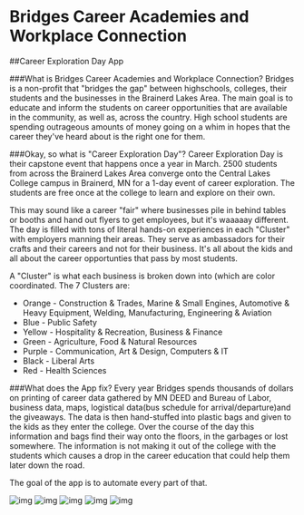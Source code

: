 # Bridges Career Academies and Workplace Connection
##Career Exploration Day App

###What is Bridges Career Academies and Workplace Connection?
Bridges is a non-profit that "bridges the gap" between highschools, colleges, their students and the businesses in the Brainerd Lakes Area. The main goal is to educate and inform the students on career opportunities that are available in the community, as well as, across the country. High school students are spending outrageous amounts of money going on a whim in hopes that the career they've heard about is the right one for them.

###Okay, so what is "Career Exploration Day"?
Career Exploration Day is their capstone event that happens once a year in March. 2500 students from across the Brainerd Lakes Area converge onto the Central Lakes College campus in Brainerd, MN for a 1-day event of career exploration. The students are free once at the college to learn and explore on their own.

This may sound like a career "fair" where businesses pile in behind tables or booths and hand out flyers to get employees, but it's waaaaay different. The day is filled with tons of literal hands-on experiences in each "Cluster" with employers manning their areas. They serve as ambassadors for their crafts and their careers and not for their business. It's all about the kids and all about the career opportunties that pass by most students.

A "Cluster" is what each business is broken down into (which are color coordinated. The 7 Clusters are:
- Orange - Construction & Trades, Marine & Small Engines, Automotive & Heavy Equipment, Welding, Manufacturing, Engineering & Aviation
- Blue - Public Safety
- Yellow - Hospitality & Recreation, Business & Finance
- Green - Agriculture, Food & Natural Resources
- Purple - Communication, Art & Design, Computers & IT
- Black - Liberal Arts
- Red - Health Sciences

###What does the App fix?
Every year Bridges spends thousands of dollars on printing of career data  gathered by MN DEED and Bureau of Labor, business data, maps, logistical data(bus schedule for arrival/departure)and the giveaways. The data is then hand-stuffed into plastic bags and given to the kids as they enter the college. Over the course of the day this information and bags find their way onto the floors, in the garbages or lost somewhere. The information is not making it out of the college with the students which causes a drop in the career education that could help them later down the road.

The goal of the app is to automate every part of that.


![img](http://www.giphy.com/gifs/26xBM55b2N1LI299u)
![img](http://www.giphy.com/gifs/l3q2QXNRQKoGRlAVW)
![img](http://www.giphy.com/gifs/d3mnFjEPacujGc2Q)
![img](http://www.giphy.com/gifs/26xBHSVVZJQDsc6wE)
![img](http://www.giphy.com/gifs/l3q2CXupIWz5m8cDu)
